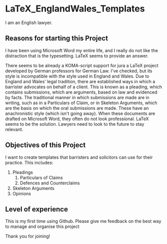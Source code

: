 # LaTeX_EnglandWales_Templates

I am an English lawyer.

## Reasons for starting this Project

I have been using Microsoft Word my entire life, and I really do not like the distraction that is the typesetting. LaTeX seems to provide an answer. 

There seems to be already a KOMA-script support for jura a LaTeX project developed by German professors for German Law. I've checked, but its style is incompatible with the style used in England and Wales. Due to England and Wales' legal tradition, there are established ways in which a barrister advocates on behalf of a client. This is known as a pleading, which contains submissions, which are arguments, based on law and evidenced by facts. The traditional manner in which submissions are made are in writing, such as in a Particulars of Claim, or in Skeleton Arguments, which are the basis on which the oral submissions are made. These have an anachronistic style (which isn't going away). When these documents are drafted on Microsoft Word, they often do not look professional. LaTeX seems to be the solution. Lawyers need to look to the future to stay relevant.

## Objectives of this Project

I want to create templates that barristers and solicitors can use for their practice. This includes:

1. Pleadings
    1. Particulars of Claims
    1. Defences and Counterclaims
1. Skeleton Arguments
1. Opinions

## Level of experience

This is my first time using Github. Please give me feedback on the best way to manage and organise this project

Thank you for joining!
